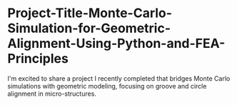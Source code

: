 # Project-Title-Monte-Carlo-Simulation-for-Geometric-Alignment-Using-Python-and-FEA-Principles
I'm excited to share a project I recently completed that bridges Monte Carlo simulations with geometric modeling, focusing on groove and circle alignment in micro-structures. 
